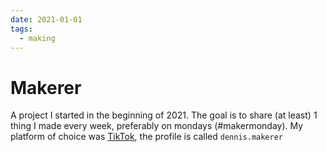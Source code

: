 ```yaml
---
date: 2021-01-01
tags:
  - making
---
```


# Makerer

A project I started in the beginning of 2021. The goal is to share (at least) 1 thing I made every week, preferably on mondays (#makermonday).
My platform of choice was [TikTok](https://www.tiktok.com/@dennis.makerer?lang=de-DE), the profile is called `dennis.makerer`
